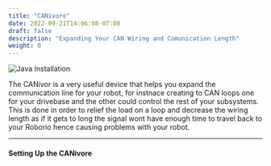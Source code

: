 ```yaml
---
title: "CANivore"
date: 2022-09-21T14:06:08-07:00
draft: false
description: "Expanding Your CAN Wiring and Comunication Length"
weight: 0
---
```


![Java Installation](/gifs/programming/canivore.png?width=200px)

The CANivor is a very useful device that helps you expand the communication line for your robot, for instnace creating to CAN loops one for your drivebase and the other could control the rest of your subsystems. This is done in order to relief the load on a loop and decrease the wiring length as if it gets to long the signal wont have enough time to travel back to your Roborio hence causing problems with your robot. 

--- 

#### Setting Up the CANivore
